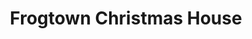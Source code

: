 ---
title: "Frogtown Christmas House"
url: /eagle-springs/frogtown-christmas-house/
shop: Dorfladen
---
